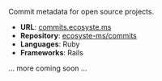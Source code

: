 ---
---

Commit metadata for open source projects.

* **URL**: [commits.ecosyste.ms](https://commits.ecosyste.ms)
* **Repository**: [ecosyste-ms/commits](https://github.com/ecosyste-ms/commits)
* **Languages**: Ruby
* **Frameworks**: Rails

... more coming soon ...
